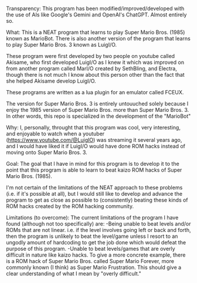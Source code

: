 Transparency:
This program has been modified/improved/developed with the use of AIs like Google's Gemini and OpenAI's ChatGPT. Almost entirely so.

What:
This is a NEAT program that learns to play Super Mario Bros. (1985) known as MarioBot. There is also another version of the program that learns to play Super Mario Bros. 3 known as LuigI/O.

These program were first developed by two people on youtube called Akisame, who first developed LuigI/O as I knew it which was improved on from another program called MarI/O created by SethBling, and Electra, though there is not much I know about this person
other than the fact that she helped Akisame develop LuigI/O.

These programs are written as a lua plugin for an emulator called FCEUX.

The version for Super Mario Bros. 3 is entirely untouuched solely because I enjoy the 1985 version of Super Mario Bros. more than Super Mario Bros. 3. In other words, this repo is specialized in the development of the "MarioBot"

Why:
I, personally, throught that this program was cool, very interesting, and enjoyable to watch when a youtuber (https://www.youtube.com/@LuigIO) was streaming it several years ago, and I would have liked it if LuigI/O would have done ROM hacks instead of moving
onto Super Mario Bros. 3.

Goal:
The goal that I have in mind for this program is to develop it to the point that this program is able to learn to beat kaizo ROM hacks of Super Mario Bros. (1985).

I'm not certain of the limitations of the NEAT approach to these problems (i.e. if it's possible at all), but I would still like to develop and advance the program to get as close as possible to (consistently) beating these kinds of ROM hacks 
created by the ROM hacking community.

Limitations (to overcome):
The current limitations of the program I have found (although not too specifically) are:
-Being unable to beat levels and/or ROMs that are not linear. i.e. if the level involves going left or back and forth, then the program is unlikely to beat the level/game unless I resort to an ungodly amount of hardcoding to get the job done which would defeat
 the purpose of this program.
-Unable to beat levels/games that are overly difficult in nature like kaizo hacks. To give a more concrete example, there is a ROM hack of Super Mario Bros. called Super Mario Forever, more commonly known (I think) as Super Mario Frustration. This should give
 a clear understanding of what I mean by "overly difficult."
